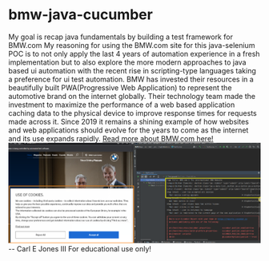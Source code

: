 # bmw-java-cucumber

My goal is recap java fundamentals by building a test framework for BMW.com  My reasoning for using the BMW.com site for this java-selenium POC is to not only apply the last 4 years of  automation experience in a fresh implementation but to also explore the more modern approaches to java based ui automation with the recent rise in scripting-type languages taking a preference for ui test automation.  BMW has invested their resources in a beautifully built PWA(Progressive Web Application) to represent the automotive  brand on the internet globally. Their technology team made the investment to maximize the performance of a web based application caching data to the physical device to improve  response times for requests made across it.  Since 2019 it remains a shining example of how websites and web applications should evolve for the years to come as the internet and its use expands rapidly.  [Read more about BMW.com here!](https://www.thinkwithgoogle.com/intl/en-gb/marketing-strategies/app-and-mobile/bmws-journey-fast-smooth-and-reliable-mobile-website/)  ![BMW.com 2022 Test Findings](bmw_non_accessible_cookie_overlay_section_tag.png)  -- Carl E Jones III  For educational use only!
